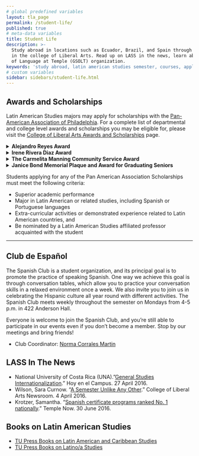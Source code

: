 ```yaml
---
# global predefined variables
layout: tla_page
permalink: /student-life/
published: true
# meta-data variables
title: Student Life
description: >-
  Study abroad in locations such as Ecuador, Brazil, and Spain through Temple University’s Latin American Studies program
  in the college of Liberal Arts. Read up on LASS in the news, learn about awards and scholarships, and our Graduate Students
  of Language at Temple (GSOLT) organization.
keywords: 'study abroad, latin american studies semester, courses, application, spain, awards and scholarships, GSOLT'
# custom variables
sidebar: sidebars/student-life.html
---
```

## Awards and Scholarships
Latin American Studies majors may apply for scholarships with the [Pan-American Association of Philadelphia](https://www.panamphilly.org/programs/scholarships). For a complete list of departmental and college level awards and scholarships you may be eligible for, please visit the [College of Liberal Arts Awards and Scholarships](https://liberalarts.temple.edu/about-us/resources/awards-and-scholarships?field_awards_department_nid=4579&field_awards_academics_class_value=All) page.

<details>
  <summary><strong>Alejandro Reyes Award</strong></summary>
<p>This $5,000 award is presented by the Pan American Association of Philadelphia to a Junior Year undergraduate student to be used for his or her Senior Year expenses in a college or university of the Delaware Valley.</p>
</details>

<details>
  <summary><strong>Irene Rivera Diaz Award</strong></summary>
<p>The Irene Rivera Diaz award has been established to honor the memory of Mrs. Diaz who was born in Mexico and immigrated to Texas as a young child with her family. She was an active community volunteer, and was committed to serving the working poor and increasing educational opportunities for disadvantaged youth.</p>

<p>This $5,000 scholarship is presented by the Pan American Association of Philadelphia to a non-Senior undergraduate student to be used for his or her expenses attending a college or university of the Delaware Valley area.</p>

<p><i>Additional Criteria</i> In addition to the common criteria outlined above, students applying to the Irene Rivera Diaz Award must demonstrate financial need, and come from a traditionally “disadvantaged” background.</p>
</details>

<details>
  <summary><strong>The Carmelita Manning Community Service Award</strong></summary>
<p>The Carmelita Manning Community Service Award will go to an undergraduate student exemplifying the spirit of public service in either Latin America or the Greater Philadelphia Latino community. We believe that any personal endeavor should always be partnered by a responsibility to serve the community. With this award, we hope to challenge students to participate in the community and help nurture a sense of global social responsibility and duty.</p>

<p>This $5,000 award is presented by the Pan American Association of Philadelphia to a non-Senior year undergraduate student to be used for his or her expenses in a college or university of the Delaware Valley area.</p>

<p><i>Additional Criteria</i> In addition to the common criteria outlined above, students applying to The Carmelita Manning Community Service Award must exemplify the spirit of public service in either Latin America or the Greater Philadelphia Latino community.</p>
</details>

<details>
  <summary><strong>Janice Bond Memorial Plaque and Award for Graduating Seniors</strong></summary>
<p>The Janice Bond Memorial Plaques and $250 monetary award is presented to graduating Seniors of area colleges and universities for general excellence in courses related to Latin America during four years.  No institution, however, shall have more than one recipient of the plaques in a single year.</p>
</details>

Students applying for any of the Pan American Association Scholarships must meet the following criteria:

- Superior academic performance
- Major in Latin American or related studies, including Spanish or Portuguese languages
- Extra-curricular activities or demonstrated experience related to Latin American countries, and
- Be nominated by a Latin American Studies affiliated professor acquainted with the student

___

## Club de Español
The Spanish Club is a student organization, and its principal goal is to promote the practice of speaking Spanish. One way we achieve this goal is through conversation tables, which allow you to practice your conversation skills in a relaxed environment once a week. We also invite you to join us in celebrating the Hispanic culture all year round with different activities. The Spanish Club meets weekly throughout the semester on Mondays from 4-5 p.m. in 422 Anderson Hall.

Everyone is welcome to join the Spanish Club, and you’re still able to participate in our events even if you don’t become a member. Stop by our meetings and bring friends!
- Club Coordinator: [Norma Corrales Martin](mailto:ncm@temple.edu)

## LASS In The News
- National University of Costa Rica (UNA).”[General Studies Internationalization](https://www.unacomunica.una.ac.cr/).” Hoy en el Campus. 27 April 2016.
- Wilson, Sara Curnow. “[A Semester Unlike Any Other](https://liberalarts.temple.edu/about-us/newsroom/semester-unlike-any-other).” College of Liberal Arts Newsroom. 4 April 2016.
- Krotzer, Samantha. “[Spanish certificate programs ranked No. 1 nationally](https://news.temple.edu/news/2016-06-30/spanish-certificate-programs-ranked-number-one-nationally).” Temple Now. 30 June 2016.

## Books on Latin American Studies
- [TU Press Books on Latin American and Caribbean Studies](http://tupress.temple.edu/)
- [TU Press Books on Latino/a Studies](http://tupress.temple.edu/)
